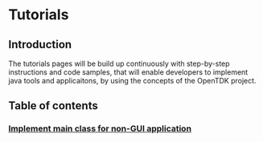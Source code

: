 # Tutorials
## Introduction
The tutorials pages will be build up continuously with step-by-step instructions and code samples, that will enable developers to implement
java tools and applicaitons, by using the concepts of the OpenTDK project.

## Table of contents
### [Implement main class for non-GUI application](Create_Applications/implementMainClass.md)
